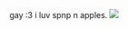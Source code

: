 
  gay :3 i luv spnp n apples. ![](https://media.discordapp.net/attachments/1294372635672842262/1294374114751942697/tumblr_8ffb54662a8071b922169f509a38ef81_e35a3125_75.gif?ex=670ac755&is=670975d5&hm=38535be293f9b437e7c71058d213d915f4cc825fd7079662dfb0b5712ada1269&=&width=17&height=17)
